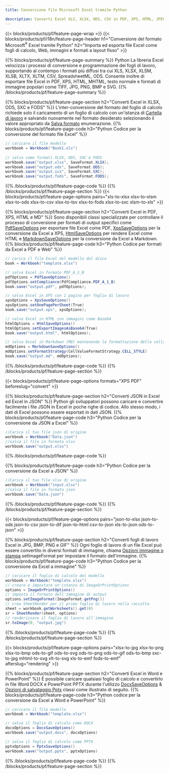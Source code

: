```yaml
---
title: Conversione file Microsoft Excel tramite Python 

description: Converti Excel XLS, XLSX, ODS, CSV in PDF, XPS, HTML, JPEG, HTML e molti altri formati popolari con poche righe di codice Python.
---
```

{{< blocks/products/pf/feature-page-wrap >}}
{{< blocks/products/pf/i18n/feature-page-header h1="Conversione del formato Microsoft<sup>&reg;</sup> Excel tramite Python" h2="Importa ed esporta file Excel come fogli di calcolo, Web, immagini e formati a layout fisso" >}}

{{% blocks/products/pf/feature-page-summary %}}
Python La libreria Excel velocizza i processi di conversione e programmazione dei fogli di lavoro, supportando al contempo i formati più diffusi tra cui XLS, XLSX, XLSM, XLSB, XLTX, XLTM, CSV, SpreadsheetML, ODS. Consente inoltre di esportare file Excel in PDF, XPS, HTML, MHTML, testo normale e formati di immagine popolari come TIFF, JPG, PNG, BMP e SVG.
{{% /blocks/products/pf/feature-page-summary %}}

{{% blocks/products/pf/feature-page-section h2="Converti Excel in XLSX, ODS, SXC e FODS" %}}
L'inter-conversione del formato del foglio di calcolo richiede solo il caricamento di un foglio di calcolo con un'istanza di [Cartella di lavoro](https://reference.aspose.com/cells/python/asposecells.api/Workbook) e salvando nuovamente nel formato desiderato selezionando il valore appropriato da [Salva formato](https://reference.aspose.com/cells/python/asposecells.api/saveformat) enumerazione.
{{% blocks/products/pf/feature-page-code h3="Python Codice per la conversione del formato file Excel" %}}

```cs
// caricare il file modello
workbook = Workbook("Book1.xls")
  
// salva come formati XLSX, ODS, SXC e FODS
workbook.save("output.xlsx", SaveFormat.XLSX);
workbook.save("output.ods", SaveFormat.ODS);
workbook.save("output.scx", SaveFormat.SXC);
workbook.save("output.fods", SaveFormat.FODS);

```
{{% /blocks/products/pf/feature-page-code %}}
{{% /blocks/products/pf/feature-page-section %}}
{{< blocks/products/pf/feature-page-options pairs="xls-to-xlsx xlsx-to-xlsm xlsx-to-ods xlsx-to-csv xlsx-to-tsv xlsx-to-fods xlsx-to-sxc xlsm-to-xls" >}}


{{% blocks/products/pf/feature-page-section h2="Converti Excel in PDF, XPS, HTML e MD" %}}
Sono disponibili classi specializzate per controllare il processo di conversione per formati di output specifici come [PdfSaveOptions](https://reference.aspose.com/cells/python/asposecells.api/PdfSaveOptions) per esportare file Excel come PDF, [XpsSaveOptions](https://reference.aspose.com/cells/python/asposecells.api/XpsSaveOptions) per la conversione da Excel a XPS, [HtmlSaveOptions](https://reference.aspose.com/cells/python/asposecells.api/HtmlSaveOptions) per rendere Excel come HTML e [MarkdownSaveOptions](https://reference.aspose.com/cells/python/asposecells.api/MarkdownSaveOptions) per la conversione da Excel a Markdown. 
{{% blocks/products/pf/feature-page-code h3="Python Codice per formati da Excel a PDF e Web" %}}

```cs
// carica il file Excel del modello dal disco
book = Workbook("template.xlsx")

// salva Excel in formato PDF_A_1_B
pdfOptions = PdfSaveOptions()
pdfOptions.setCompliance(PdfCompliance.PDF_A_1_B)
book.save("output.pdf", pdfOptions);

// salva Excel in XPS con 1 pagina per foglio di lavoro
xpsOptions = XpsSaveOptions()
xpsOptions.setOnePagePerSheet(True)
book.save("output.xps", xpsOptions);

// salva Excel in HTML con immagini come Base64
htmlOptions = HtmlSaveOptions()
htmlOptions.setExportImagesAsBase64(True)
book.save("output.html", htmlOptions);

// salva Excel in Markdown (MD) mantenendo la formattazione della cella
mdOptions = MarkdownSaveOptions()
mdOptions.setFormatStrategy(CellValueFormatStrategy.CELL_STYLE)
book.save("output.md", mdOptions);

```
{{% /blocks/products/pf/feature-page-code %}}
{{% /blocks/products/pf/feature-page-section %}}

{{< blocks/products/pf/feature-page-options formats="XPS PDF" beforeslug="convert" >}}

{{% blocks/products/pf/feature-page-section h2="Converti JSON in Excel ed Excel in JSON" %}}
Python gli sviluppatori possono caricare e convertire facilmente i file JSON in Excel in poche righe di codice. Allo stesso modo, i dati di Excel possono essere esportati in dati JSON.
{{% blocks/products/pf/feature-page-code h3="Python Codice per la conversione da JSON a Excel" %}}
```cs
//Carica il tuo file json di origine
workbook = Workbook("Data.json")
//salva il file in formato xlsx
workbook.save("output.xlsx")

```
{{% /blocks/products/pf/feature-page-code %}}

{{% blocks/products/pf/feature-page-code h3="Python Codice per la conversione da Excel a JSON" %}}
```cs
//Carica il tuo file xlsx di origine
workbook = Workbook("input.xlsx")
//salva il file in formato json
workbook.save("Data.json")

```
{{% /blocks/products/pf/feature-page-code %}}
{{% /blocks/products/pf/feature-page-section %}}

{{< blocks/products/pf/feature-page-options pairs="json-to-xlsx json-to-ods json-to-csv json-to-dif json-to-html csv-to-json xls-to-json ods-to-json" >}}

{{% blocks/products/pf/feature-page-section h2="Converti fogli di lavoro Excel in JPG, BMP, PNG e GIF" %}}
Ogni foglio di lavoro di un file Excel può essere convertito in diversi formati di immagine, chiama [Opzioni immagine o stampa](https://reference.aspose.com/cells/python/asposecells.api/ImageOrPrintOptions).setImageFormat per impostare il formato dell'immagine. 
{{% blocks/products/pf/feature-page-code h3="Python Codice per la conversione da Excel a immagine" %}}
```cs
// caricare il foglio di calcolo del modello
workbook = Workbook("template.xlsx")
// creare e impostare un'istanza di ImageOrPrintOptions
options = ImageOrPrintOptions()
// imposta il formato dell'immagine di output
options.setImageFormat(ImageFormat.getPng())
// crea SheetRender per il primo foglio di lavoro nella raccolta
sheet = workbook.getWorksheets().get(0)
sr = SheetRender(sheet, options)
// renderizzare il foglio di lavoro all'immagine
sr.toImage(0, "output.jpg")

```
{{% /blocks/products/pf/feature-page-code %}}
{{% /blocks/products/pf/feature-page-section %}}

{{< blocks/products/pf/feature-page-options pairs="xlsx-to-jpg xlsx-to-png xlsx-to-bmp ods-to-gif ods-to-svg ods-to-png ods-to-gif ods-to-bmp sxc-to-jpg mhtml-to-svg xlt-to-svg xls-to-emf fods-to-emf" afterslug="rendering" >}}

{{% blocks/products/pf/feature-page-section h2="Converti Excel in Word e PowerPoint" %}}
È possibile caricare qualsiasi foglio di calcolo e convertirlo in file Word DOCX e PowerPoint PPTX durante l'utilizzo [DocxSaveOptions](https://reference.aspose.com/cells/python/asposecells.api/DocxSaveOptions) & [Opzioni di salvataggio Pptx](https://reference.aspose.com/cells/python/asposecells.api/PptxSaveOptions) classi come illustrato di seguito.
{{% blocks/products/pf/feature-page-code h3="Python codice per la conversione da Excel a Word e PowerPoint" %}}
```cs
// caricare il file modello
workbook = Workbook("template.xlsx")

// salva il foglio di calcolo come DOCX
docxOptions = DocxSaveOptions()
workbook.save("output.docx", docxOptions)

// salva il foglio di calcolo come PPTX
pptxOptions = PptxSaveOptions()
workbook.save("output.pptx", pptxOptions)

```
{{% /blocks/products/pf/feature-page-code %}}
{{% /blocks/products/pf/feature-page-section %}}
